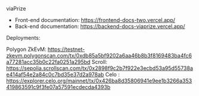 viaPrize
- Front-end documentation: https://frontend-docs-two.vercel.app/
- Back-end documentation: https://backend-docs-viaprize.vercel.app/


Deployments:




Polygon ZkEvM: https://testnet-zkevm.polygonscan.com/tx/0xdb85a5bf9202a6aa46b8b3f8169483ba4fc6a77281acc35b0c22fa0251a295bd
Scroll: https://sepolia.scrollscan.com/tx/0x2898f9c2b7f922e3ecbd53a95d55738ae414af54e2a84c0c7bd35e37d2a978ab
Celo : https://explorer.celo.org/mainnet/tx/0x426ba8d35806941e9ee1b3266a353419863591c9f3fe07a57591ecdecda4393b


